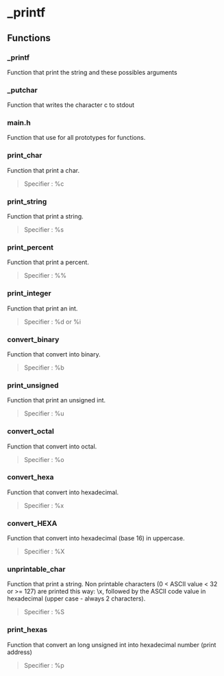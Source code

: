# _printf

## Functions

### _printf 

Function that print the string and these possibles arguments

### _putchar 

Function that writes the character c to stdout

### main.h 

Function that use for all prototypes for functions.

### print_char 

Function that print a char.

> Specifier : %c 

### print_string 

Function that print a string.

> Specifier : %s

### print_percent 

Function that print a percent.

> Specifier : %%

### print_integer 

Function that print an int.

> Specifier : %d or %i

### convert_binary 

Function that convert into binary.

> Specifier : %b

### print_unsigned 

Function that print an unsigned int.

> Specifier : %u

### convert_octal 

Function that convert into octal.

> Specifier : %o

### convert_hexa 

Function that convert into hexadecimal.

> Specifier : %x

### convert_HEXA 

Function that convert into hexadecimal (base 16) in uppercase.

> Specifier : %X

### unprintable_char 

Function that print a string. Non printable characters (0 < ASCII value < 32 or >= 127) are printed this way: \x, followed by the ASCII code value in hexadecimal (upper case - always 2 characters).

> Specifier : %S

### print_hexas 

Function that convert an long unsigned int into hexadecimal number (print address)

> Specifier : %p

